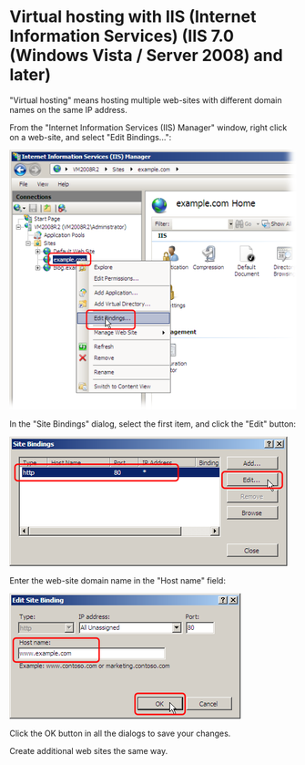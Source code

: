 ﻿---
category: 16
frontpage: false
comments: true
vgroup: 2
vname: IIS 7.0 (Windows Vista / Server 2008) and later
vsort: 2
refs: 12
created-utc: 2019-01-01
modified-utc: 2019-01-01
---
# Virtual hosting with IIS (Internet Information Services) (IIS 7.0 (Windows Vista / Server 2008) and later)

"Virtual hosting" means hosting multiple web-sites with different domain names on the same IP address.

From the "Internet Information Services (IIS) Manager" window, right click on a web-site, and select "Edit Bindings...":

![](img/144/1.png)

In the "Site Bindings" dialog, select the first item, and click the "Edit" button:

![](img/144/2.png)

Enter the web-site domain name in the "Host name" field:

![](img/144/3.png)

Click the OK button in all the dialogs to save your changes.

Create additional web sites the same way.

